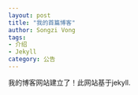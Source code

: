 ```yaml
---
layout: post
title: "我的首篇博客"
author: Songzi Vong
tags:
- 介绍
- Jekyll
category: 公告
---
```


我的博客网站建立了！此网站基于jekyll.
